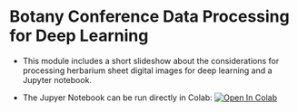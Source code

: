 # Botany Conference Data Processing for Deep Learning

* This module includes a short slideshow about the considerations for processing herbarium sheet digital images for deep learning and a Jupyter notebook.


* The Jupyer Notebook can be run directly in Colab:
[![Open In Colab](https://colab.research.google.com/assets/colab-badge.svg)](https://colab.research.google.com/github/richiehodel/Botany2021_DLworkshop/blob/main/4_data_processing/Module_4_image_processing.ipynb)
